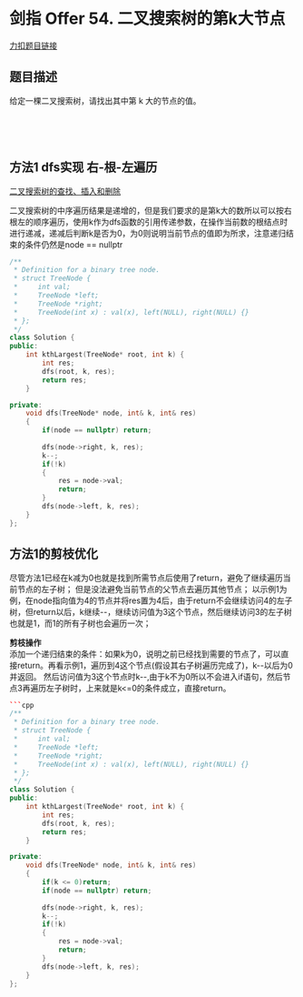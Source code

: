 <p id="二叉搜索树的第k大节点"></p>

# 剑指 Offer 54. 二叉搜索树的第k大节点

[力扣题目链接](https://leetcode-cn.com/problems/er-cha-sou-suo-shu-de-di-kda-jie-dian-lcof/)                 


## 题目描述  

给定一棵二叉搜索树，请找出其中第 k 大的节点的值。

 


 

## 方法1  dfs实现 右-根-左遍历  

[二叉搜索树的查找、插入和删除](https://juejin.cn/post/6844904000869892109)   

二叉搜索树的中序遍历结果是递增的，但是我们要求的是第k大的数所以可以按右根左的顺序遍历，使用k作为dfs函数的引用传递参数，在操作当前数的根结点时进行递减，递减后判断k是否为0，为0则说明当前节点的值即为所求，注意递归结束的条件仍然是node == nullptr   


```cpp
/**
 * Definition for a binary tree node.
 * struct TreeNode {
 *     int val;
 *     TreeNode *left;
 *     TreeNode *right;
 *     TreeNode(int x) : val(x), left(NULL), right(NULL) {}
 * };
 */
class Solution {
public:
    int kthLargest(TreeNode* root, int k) {
        int res;
        dfs(root, k, res);
        return res;
    }

private:
    void dfs(TreeNode* node, int& k, int& res)
    {
        if(node == nullptr) return;
        
        dfs(node->right, k, res);
        k--;
        if(!k)
        {
            res = node->val;
            return;
        }
        dfs(node->left, k, res);
    }           
};
```  

## 方法1的剪枝优化  

尽管方法1已经在k减为0也就是找到所需节点后使用了return，避免了继续遍历当前节点的左子树； 但是没法避免当前节点的父节点去遍历其他节点； 以示例1为例，在node指向值为4的节点并将res置为4后，由于return不会继续访问4的左子树，但return以后，k继续--，继续访问值为3这个节点，然后继续访问3的左子树也就是1，而1的所有子树也会遍历一次；  

**剪枝操作**   
添加一个递归结束的条件：如果k为0，说明之前已经找到需要的节点了，可以直接return。再看示例1，遍历到4这个节点(假设其右子树遍历完成了)，k--以后为0并返回。 然后访问值为3这个节点时k--,由于k不为0所以不会进入if语句，然后节点3再遍历左子树时，上来就是k<=0的条件成立，直接return。  

```cpp
```cpp
/**
 * Definition for a binary tree node.
 * struct TreeNode {
 *     int val;
 *     TreeNode *left;
 *     TreeNode *right;
 *     TreeNode(int x) : val(x), left(NULL), right(NULL) {}
 * };
 */
class Solution {
public:
    int kthLargest(TreeNode* root, int k) {
        int res;
        dfs(root, k, res);
        return res;
    }

private:
    void dfs(TreeNode* node, int& k, int& res)
    {
        if(k <= 0)return;
        if(node == nullptr) return;
        
        dfs(node->right, k, res);
        k--;
        if(!k)
        {
            res = node->val;
            return;
        }
        dfs(node->left, k, res);
    }           
};
```
```